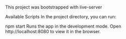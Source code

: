 This project was bootstrapped with live-server

Available Scripts
In the project directory, you can run:

npm start
Runs the app in the development mode.
Open http://localhost:8080 to view it in the browser.

